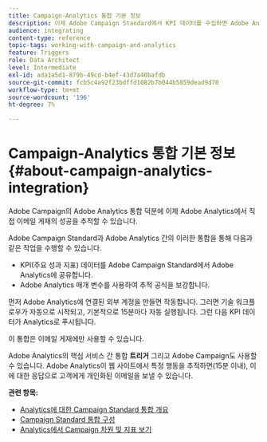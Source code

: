 ```yaml
---
title: Campaign-Analytics 통합 기본 정보
description: 이제 Adobe Campaign Standard에서 KPI 데이터를 수집하면 Adobe Analytics과 캠페인 데이터를 공유하여 Adobe Campaign의 이메일 마케팅 지표를 측정할 수 있습니다.
audience: integrating
content-type: reference
topic-tags: working-with-campaign-and-analytics
feature: Triggers
role: Data Architect
level: Intermediate
exl-id: ada1a5d1-879b-49cd-b4ef-43d7a40bafdb
source-git-commit: fcb5c4a92f23bdffd1082b7b044b5859dead9d70
workflow-type: tm+mt
source-wordcount: '196'
ht-degree: 7%

---
```


# Campaign-Analytics 통합 기본 정보{#about-campaign-analytics-integration}

Adobe Campaign의 Adobe Analytics 통합 덕분에 이제 Adobe Analytics에서 직접 이메일 게재의 성공을 추적할 수 있습니다.

Adobe Campaign Standard과 Adobe Analytics 간의 이러한 통합을 통해 다음과 같은 작업을 수행할 수 있습니다.

* KPI(주요 성과 지표) 데이터를 Adobe Campaign Standard에서 Adobe Analytics에 공유합니다.
* Adobe Analytics 매개 변수를 사용하여 추적 공식을 보강합니다.

먼저 Adobe Analytics에 연결된 외부 계정을 만들면 작동합니다. 그러면 기술 워크플로우가 자동으로 시작되고, 기본적으로 15분마다 자동 실행됩니다. 그런 다음 KPI 데이터가 Analytics로 푸시됩니다.

이 통합은 이메일 게재에만 사용할 수 있습니다.

Adobe Analytics의 핵심 서비스 간 통합 **트리거** 그리고 Adobe Campaign도 사용할 수 있습니다. Adobe Analytics이 웹 사이트에서 특정 행동을 추적하면(15분 이내), 이에 대한 응답으로 고객에게 개인화된 이메일을 보낼 수 있습니다.

**관련 항목:**

* [Analytics에 대한 Campaign Standard 통합 개요](https://experienceleague.adobe.com/docs/analytics/integration/adobe-campaign.html)
* [Campaign Standard 통합 구성](https://experienceleague.adobe.com/docs/campaign-standard/using/integrating-with-adobe-cloud/working-with-campaign-and-analytics/configure-campaign-analytics-integration.html)
* [Analytics에서 Campaign 차원 및 지표 보기](../../integrating/using/campaign-dimensions-and-metrics-in-analytics.md)
